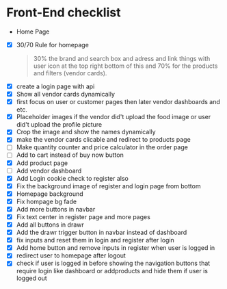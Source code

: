 # Front-End checklist 

- Home Page
- [x] 30/70 Rule for homepage
  > 30% the brand and search box and adress and link things with user icon at the top right bottom of  this and 70% for the products and filters (vendor cards).
- [x] create a login page with api
- [x] Show all vendor cards dynamically 
- [x] first focus on user or customer pages then later vendor dashboards and etc.
- [x] Placeholder images if the vendor did't upload the food image or user did't upload the profile picture
- [x] Crop the image and show the names dynamically
- [x] make the vendor cards clicable and redirect to products page
- [ ] Make quantity counter and price calculator in the order page
- [ ] Add to cart instead of buy now button
- [x] Add product page
- [ ] Add vendor dashboard
- [x] Add Login cookie check to register also
- [x] Fix the background image of register and login page from bottom
- [x] Homepage background
- [x] Fix hompage bg fade
- [x] Add more buttons in navbar
- [x] Fix text center in register page and more pages
- [x] Add all buttons in drawr
- [x] Add the drawr trigger button in navbar instead of dashboard
- [x] fix inputs and reset them in login and register after login
- [x] Add home button and remove inputs in register when user is logged in
- [x] redirect user to homepage after logout
- [x] check if user is logged in before showing the navigation buttons that require login like dashboard or addproducts and hide them if user is logged out